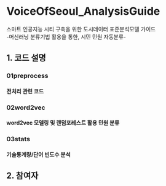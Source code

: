 # VoiceOfSeoul_AnalysisGuide
스마트 인공지능 시티 구축을 위한 도시데이터 표준분석모델 가이드\
-머신러닝 분류기법 활용을 통한, 시민 민원 자동분류-


## 1. 코드 설명
### 01preprocess
#### 전처리 관련 코드
### 02word2vec
#### word2vec 모델링 및 랜덤포레스트 활용 민원 분류
### 03stats
#### 기술통계량/단어 빈도수 분석

## 2. 참여자
